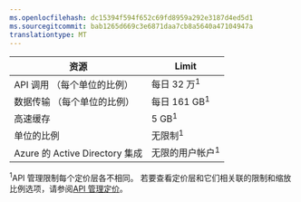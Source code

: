 ```yaml
---
ms.openlocfilehash: dc15394f594f652c69fd8959a292e3187d4ed5d1
ms.sourcegitcommit: bab1265d669c3e6871daa7cb8a5640a47104947a
translationtype: MT
---
```

| 资源                          | Limit                                    |
|-----------------------------------|------------------------------------------|
| API 调用 （每个单位的比例）     | 每日 32 万<sup>1</sup>            |
| 数据传输 （每个单位的比例） | 每日 161 GB<sup>1</sup> |
| 高速缓存                             | 5 GB<sup>1</sup> |
| 单位的比例                    | 无限制<sup>1</sup> |
| Azure 的 Active Directory 集成| 无限的用户帐户<sup>1</sup> |

<sup>1</sup>API 管理限制每个定价层各不相同。 若要查看定价层和它们相关联的限制和缩放比例选项，请参阅[API 管理定价](http://azure.microsoft.com/pricing/details/api-management/)。